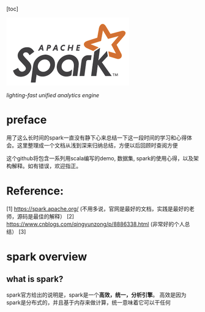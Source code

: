 [toc]

![](./img/spark_tag.png)

_lighting-fast unified analytics engine_

# preface

用了这么长时间的spark一直没有静下心来总结一下这一段时间的学习和心得体会。这里整理成一个文档从浅到深来归纳总结，方便以后回顾时查阅方便

这个github将包含一系列用scala编写的demo, 数据集, spark的使用心得，以及架构解释。如有错误，欢迎指正。

# Reference:
[1] https://spark.apache.org/ (不用多说，官网是最好的文档，实践是最好的老师，源码是最佳的解释）
[2] https://www.cnblogs.com/qingyunzong/p/8886338.html (非常好的个人总结）
[3] 

# spark overview

## what is spark?
spark官方给出的说明是，spark是一个**高效，统一，分析引擎**。 高效是因为spark是分布式的，并且基于内存来做计算，统一意味着它可以干任何


